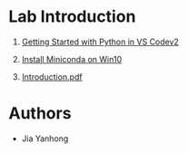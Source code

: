# Lab Introduction


1. [Getting Started with Python in VS Codev2](https://github.com/jiayh-sustech/Machine-Learning-2022F/blob/main/Lab1.Introduction/Getting%20Started%20with%20Python%20in%20VS%20Codev2.md)

2. [Install Miniconda on Win10](https://github.com/jiayh-sustech/Machine-Learning-2022F/blob/main/Lab1.Introduction/Install%20Miniconda%20on%20Win10.md)

3. [Introduction.pdf](https://github.com/jiayh-sustech/Machine-Learning-2022F/blob/main/Lab1.Introduction/1.Introduction.pdf)

   

# Authors

- Jia Yanhong

